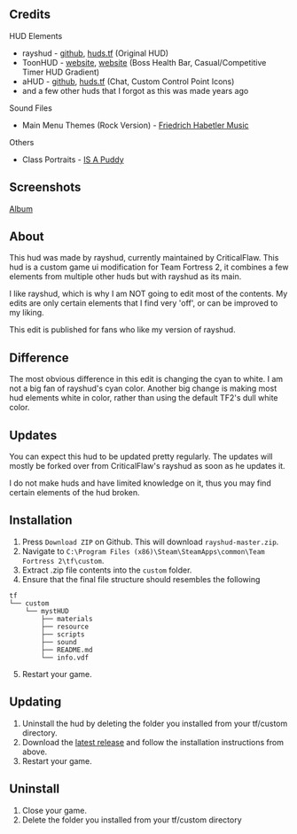 Credits
--------
HUD Elements
- rayshud - [github](https://github.com/raysfire/rayshud), [huds.tf](https://github.com/raysfire/rayshud) (Original HUD)
- ToonHUD - [website](http://toonhud.com/), [website](http://huds.tf/forum/showthread.php?tid=234) (Boss Health Bar, Casual/Competitive Timer HUD Gradient)
- aHUD - [github](https://github.com/n0kk/ahud), [huds.tf](http://huds.tf/forum/showthread.php?tid=191) (Chat, Custom Control Point Icons)
- and a few other huds that I forgot as this was made years ago

Sound Files
- Main Menu Themes (Rock Version) - [Friedrich Habetler Music
](https://www.youtube.com/channel/UCxNHoPzGagd7YxvWavZj8Ag)

Others
- Class Portraits - [IS A Puddy](https://gamebanana.com/guis/30962)

Screenshots
--------
[Album](https://imgur.com/a/eX0ed)

About
--------
This hud was made by rayshud, currently maintained by CriticalFlaw. This hud is a custom game ui modification for Team Fortress 2, it combines a few elements from multiple other huds but with rayshud as its main.

I like rayshud, which is why I am NOT going to edit most of the contents. My edits are only certain elements that I find very 'off', or can be improved to my liking.

This edit is published for fans who like my version of rayshud.

Difference
--------
The most obvious difference in this edit is changing the cyan to white. I am not a big fan of rayshud's cyan color. Another big change is making most hud elements white in color, rather than using the default TF2's dull white color.

Updates
--------
You can expect this hud to be updated pretty regularly. The updates will mostly be forked over from CriticalFlaw's rayshud as soon as he updates it.

I do not make huds and have limited knowledge on it, thus you may find certain elements of the hud broken.

Installation
--------
1. Press `Download ZIP` on Github. This will download `rayshud-master.zip`.
2. Navigate to `C:\Program Files (x86)\Steam\SteamApps\common\Team Fortress 2\tf\custom`.
3. Extract .zip file contents into the `custom` folder.
4. Ensure that the final file structure should resembles the following
```
tf
└── custom
    └── mystHUD
        ├── materials
        ├── resource
        ├── scripts
        ├── sound
        ├── README.md
        └── info.vdf
```
5. Restart your game.

Updating
--------
1. Uninstall the hud by deleting the folder you installed from your tf/custom directory.
2. Download the [latest release](https://github.com/Built-by-Titan/mystHUD/releases/latest) and follow the installation instructions from above.
3. Restart your game.

Uninstall
--------
1. Close your game.
2. Delete the folder you installed from your tf/custom directory
